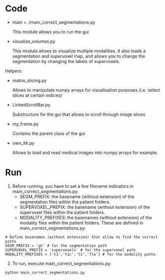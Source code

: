 # Code

- main = ./main_correct_segmentations.py
    
    This module allows you to run the gui
   
- visualize_volumes.py

    This module allows to visualize multiple modalities. It also loads a segmentation and supervoxel map, and allows you to change the segmentation by changing the labels of supervoxels.
   
Helpers:

- matrix_slicing.py

    Allows to manipulate numpy arrays for visualisation purposes (i.e. select slices at certain indices)
    
- LinkedScrollBar.py

     Substructure for the gui that allows to scroll through image slices
     
- my_frame.py

     Contains the parent class of the gui
     
- own_itk.py

     Allows to load and read medical images into numpy arrays for example.

# Run

1. Before running, you have to set a few filename indicators in main_correct_segmentations.py:
    - SEGM_PREFIX: the basename (without extension) of the segmentation files within the patient folders.
    - SUPERVOXEL_PREFIX: the basename (without extension) of the supervoxel files within the patient folders.
    - MODALITY_PREFIXES: the basenames (without extension) of the modality files within the patient folders.
    These are defined in main_correct_segmentations.py:
~~~~
# Define basenames (without extension) that allow to find the correct paths
SEGM_PREFIX = 'gt' # for the segmentation path
SUPERVOXEL_PREFIX = 'supervoxels' # for the supervoxel path
MODALITY_PREFIXES = ['t1','t1c','t2','fla'] # for the modality paths
~~~~

2. To run, execute main_correct_segmentations.py:
~~~~
python main_correct_segmentations.py
~~~~
